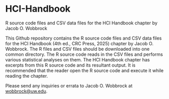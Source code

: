 # HCI-Handbook
R source code files and CSV data files for the HCI Handbook chapter by Jacob O. Wobbrock

This Github repository contains the R source code files and CSV data files for the HCI Handbook (4th ed., CRC Press, 2025) chapter by Jacob O. Wobbrock. The R files and CSV files should be downloaded into one common directory. The R source code reads in the CSV files and performs various statistical analyses on them. The HCI Handbook chapter has excerpts from this R source code and its resultant output. It is recommended that the reader open the R source code and execute it while reading the chapter.

Please send any inquiries or errata to Jacob O. Wobbrock at wobbrock@uw.edu.
